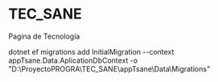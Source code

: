 # TEC_SANE
Pagina de Tecnología 


dotnet ef migrations add InitialMigration --context appTsane.Data.AplicationDbContext -o "D:\ProyectoPROGRA\TEC_SANE\appTsane\Data\Migrations"
